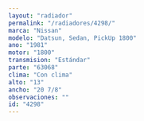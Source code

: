 ```yaml
---
layout: "radiador"
permalink: "/radiadores/4298/"
marca: "Nissan"
modelo: "Datsun, Sedan, PickUp 1800"
ano: "1981"
motor: "1800"
transmision: "Estándar"
parte: "63068"
clima: "Con clima"
alto: "13"
ancho: "20 7/8"
observaciones: ""
id: "4298"
---
```


